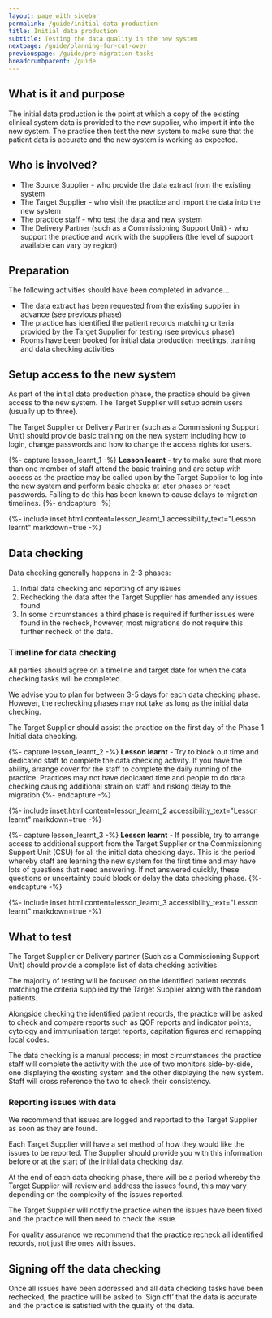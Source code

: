 ```yaml
---
layout: page_with_sidebar
permalink: /guide/initial-data-production
title: Initial data production
subtitle: Testing the data quality in the new system 
nextpage: /guide/planning-for-cut-over
previouspage: /guide/pre-migration-tasks
breadcrumbparent: /guide
---
```


## What is it and purpose

The initial data production is the point at which a copy of the existing clinical system data is provided to the new supplier, who import it into the new system. The practice then test the new system to make sure that the patient data is accurate and the new system is working as expected. 


## Who is involved?

* The Source Supplier  - who provide the data extract from the existing system
* The Target Supplier - who visit the practice and import the data into the new system
* The practice staff - who test the data and new system
* The Delivery Partner (such as a Commissioning Support Unit) - who support the practice and work with the suppliers (the level of support available can vary by region)


## Preparation

The following activities should have been completed in advance…

* The data extract has been requested from the existing supplier in advance (see previous phase)
* The practice has identified the patient records matching criteria provided by the Target Supplier for testing (see previous phase)
* Rooms have been booked for initial data production meetings, training and data checking activities


## Setup access to the new system

As part of the initial data production phase, the practice should be given access to the new system. The Target Supplier will setup admin users (usually up to three).

The Target Supplier or Delivery Partner (such as a Commissioning Support Unit) should provide basic training on the new system including how to login, change passwords and how to change the access rights for users.

{%- capture lesson_learnt_1 -%}
__Lesson learnt__ - try to make sure that more than one member of staff attend the basic training and are setup with access as the practice may be called upon by the Target Supplier to log into the new system and perform basic checks at later phases or reset passwords. Failing to do this has been known to cause delays to migration timelines.
{%- endcapture -%}

{%- include inset.html content=lesson_learnt_1 accessibility_text="Lesson learnt" markdown=true -%}


## Data checking

Data checking generally happens in 2-3 phases:

1. Initial data checking and reporting of any issues
2. Rechecking the data after the Target Supplier has amended any issues found
3. In some circumstances a third phase is required if further issues were found in the recheck, however, most migrations do not require this further recheck of the data.


### Timeline for data checking

All parties should agree on a timeline and target date for when the data checking tasks will be completed.

We advise you to plan for between 3-5 days for each data checking phase. However, the rechecking phases may not take as long as the initial data checking.

The Target Supplier should assist the practice on the first day of the Phase 1 Initial data checking. 

{%- capture lesson_learnt_2 -%}
__Lesson learnt__ - Try to block out time and dedicated staff to complete the data checking activity. If you have the ability, arrange cover for the staff to complete the daily running of the practice. Practices may not have dedicated time and people to do data checking causing additional strain on staff and risking delay to the migration.{%- endcapture -%}

{%- include inset.html content=lesson_learnt_2 accessibility_text="Lesson learnt" markdown=true -%}

{%- capture lesson_learnt_3 -%}
__Lesson learnt__ - If possible, try to arrange access to additional support from the Target Supplier or the Commissioning Support Unit (CSU) for all the initial data checking days. This is the period whereby staff are learning the new system for the first time and may have lots of questions that need answering. If not answered quickly, these questions or uncertainty could block or delay the data checking phase.
{%- endcapture -%}

{%- include inset.html content=lesson_learnt_3 accessibility_text="Lesson learnt" markdown=true -%}


## What to test

The Target Supplier or Delivery partner (Such as a Commissioning Support Unit) should provide a complete list of data checking activities.

The majority of testing will be focused on the identified patient records matching the criteria supplied by the Target Supplier along with the random patients.

Alongside checking the identified patient records, the practice will be asked to check and compare reports such as QOF reports and indicator points, cytology and immunisation target reports, capitation figures and remapping local codes.

The data checking is a manual process; in most circumstances the practice staff will complete the activity with the use of two monitors side-by-side, one displaying the existing system and the other displaying the new system. Staff will cross reference the two to check their consistency.


### Reporting issues with data

We recommend that issues are logged and reported to the Target Supplier as soon as they are found.

Each Target Supplier will have a set method of how they would like the issues to be reported. The Supplier should provide you with this information before or at the start of the initial data checking day.

At the end of each data checking phase, there will be a period whereby the Target Supplier will review and address the issues found, this may vary depending on the complexity of the issues reported.

The Target Supplier will notify the practice when the issues have been fixed and the practice will then need to check the issue.

For quality assurance we recommend that the practice recheck all identified records, not just the ones with issues.


## Signing off the data checking

Once all issues have been addressed and all data checking tasks have been rechecked, the practice will be asked to ‘Sign off’ that the data is accurate and the practice is satisfied with the quality of the data.